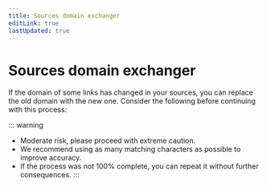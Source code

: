 ```yaml
---
title: Sources domain exchanger
editLink: true
lastUpdated: true
---
```

# Sources domain exchanger

If the domain of some links has changed in your sources, you can replace the old domain with the new one. Consider the following before continuing with this process:

::: warning
- Moderate risk, please proceed with extreme caution.
- We recommend using as many matching characters as possible to improve accuracy.
- If the process was not 100% complete, you can repeat it without further consequences.
:::